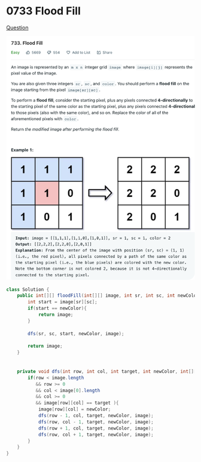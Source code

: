 # 0733 Flood Fill

[Question](https://leetcode.com/problems/flood-fill/?envType=study-plan\&id=graph-i)

![](<../.gitbook/assets/image (1) (1).png>)

```java
class Solution {
    public int[][] floodFill(int[][] image, int sr, int sc, int newColor) {
        int start = image[sr][sc];
        if(start == newColor){
            return image;
        }
        
        dfs(sr, sc, start, newColor, image);
        
        return image;
    }
    
    
    private void dfs(int row, int col, int target, int newColor, int[][] image){
        if(row < image.length 
           && row >= 0 
           && col < image[0].length 
           && col >= 0
           && image[row][col] == target ){
            image[row][col] = newColor;
            dfs(row - 1, col, target, newColor, image);
            dfs(row, col - 1, target, newColor, image);
            dfs(row + 1, col, target, newColor, image);
            dfs(row, col + 1, target, newColor, image);
        }
    }
}
```
